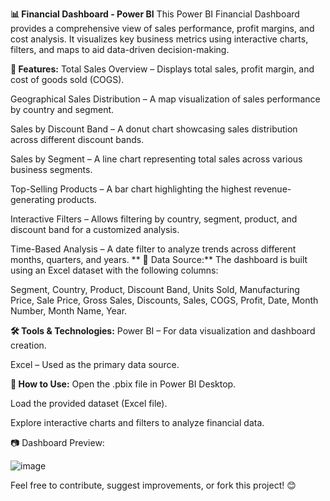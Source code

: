 **📊 Financial Dashboard - Power BI**
This Power BI Financial Dashboard provides a comprehensive view of sales performance, profit margins, and cost analysis. It visualizes key business metrics using interactive charts, filters, and maps to aid data-driven decision-making.

**📌 Features:**
Total Sales Overview – Displays total sales, profit margin, and cost of goods sold (COGS).

Geographical Sales Distribution – A map visualization of sales performance by country and segment.

Sales by Discount Band – A donut chart showcasing sales distribution across different discount bands.

Sales by Segment – A line chart representing total sales across various business segments.

Top-Selling Products – A bar chart highlighting the highest revenue-generating products.

Interactive Filters – Allows filtering by country, segment, product, and discount band for a customized analysis.

Time-Based Analysis – A date filter to analyze trends across different months, quarters, and years.
**
📂 Data Source:**
The dashboard is built using an Excel dataset with the following columns:

Segment, Country, Product, Discount Band, Units Sold, Manufacturing Price, Sale Price, Gross Sales, Discounts, Sales, COGS, Profit, Date, Month Number, Month Name, Year.

**🛠️ Tools & Technologies:**
Power BI – For data visualization and dashboard creation.

Excel – Used as the primary data source.

**🚀 How to Use:**
Open the .pbix file in Power BI Desktop.

Load the provided dataset (Excel file).

Explore interactive charts and filters to analyze financial data.


📷 Dashboard Preview:

![image](https://github.com/user-attachments/assets/47707d01-9227-4a61-9404-31bf6b0df325)


Feel free to contribute, suggest improvements, or fork this project! 😊

